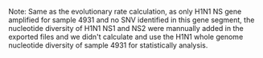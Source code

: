 Note: Same as the evolutionary rate calculation, as only H1N1 NS gene amplified for sample 4931 and no SNV identified in this gene segment, the nucleotide diversity of H1N1 NS1 and NS2 were mannually added in the exported files and we didn't calculate and use the H1N1 whole genome nucleotide diversity of sample 4931 for statistically analysis.
